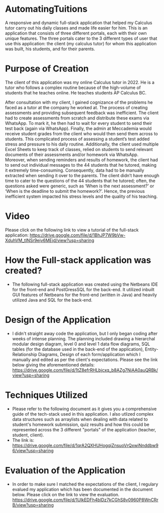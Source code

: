 # AutomatingTuitions
A responsive and dynamic full-stack application that helped my Calculus tutor carry out his daily classes and made life easier for him. This is an application that consists of three different portals, each with
their own unique features. The three portals cater to the 3 different types of user that use this application: the client (my calculus tutor) for whom this application was built, his students, and for 
their parents. 

# Purpose of Creation
The client of this application was my online Calculus tutor in 2022. He is a tutor who follows a
complex routine because of the high-volume of students that he teaches online. He
teaches students AP Calculus BC.

After consultation with my client, I gained cognizance of the problems he faced as a tutor at the company he worked at. The process of creating assessments and providing subsequent feedback was inefficient. The client had to create assessments from scratch and distribute these exams via WhatsApp. To mark it, he then had to wait for every student to send their test back (again via WhatsApp). Finally, the admin at Meccademia would receive student grades from the client who would then send them across to students. This complicated process of assessing a student’s test added stress and pressure to his daily routine. Additionally, the client used multiple Excel Sheets to keep track of classes, relied on students to send relevant documents of their assessments and/or homework via WhatsApp. Moreover, when sending reminders and results of homework, the client had to send out individual messages to the 44 students that he tutored, making it extremely time-consuming. Consequently, data had to be manually extracted when sending it over to the parents. The client didn’t have enough time to cater to the questions of the 44 students that he tutored; often, the questions asked were generic, such as ‘When is the next assessment?’ or ‘When is the deadline to submit the homework?’. Hence, the previous inefficient system impacted his stress levels and the quality of his teaching.

# Video
Please click on the following link to view a tutorial of the full-stack application: https://drive.google.com/file/d/1BhJP7W9bVw-XduhVM_tINSr9ejv6MEjd/view?usp=sharing

# How the Full-stack application was created?
- The following full-stack application was created using the Netbeans IDE for the front-end and PostGressSQL for the back-end. It utilized inbuilt GUI features of Netbeans for the front-end (written in Java) and heavily utilized Java and SQL for the
back-end.

# Design of the Application
- I didn't straight away code the application, but I only began coding after weeks of intense planning. The planning included drawing a hierarchal modular design diagram, level 0 and level 1
data flow diagrams, SQL tables (for the database used in the back-end of the application), Entity-Relationship Diagrams, Design of each form/application which I manually and edited as per the client's
expectations. Please see the link below giving the aforementioned details: https://drive.google.com/file/d/1tZ8efrRHLbjcxq_b8AZg7NiAA0auQRBk/view?usp=sharing

# Techniques Utilized 
- Please refer to the following document as it gives you a comprehensive guide of the tech-stack used in this application. I also utlized complex data structures such as arraylists when dealing with
data related to student's homework submission, quiz results and how this could be represented across the 3 different "portals" of the application (teacher, student, client).
- The link is: https://drive.google.com/file/d/1qrA2QXHUHogqiZnsuoVrQxwiNnddbw96/view?usp=sharing

# Evaluation of the Application 
- In order to make sure I matched the expectations of the client, I regulary evalued my application which has been documented in the document below. Please click on the link to view the evaluation.
https://drive.google.com/file/d/1UlkEDFh4blDz7kCGhS8v0960P8WnCRrB/view?usp=sharing
